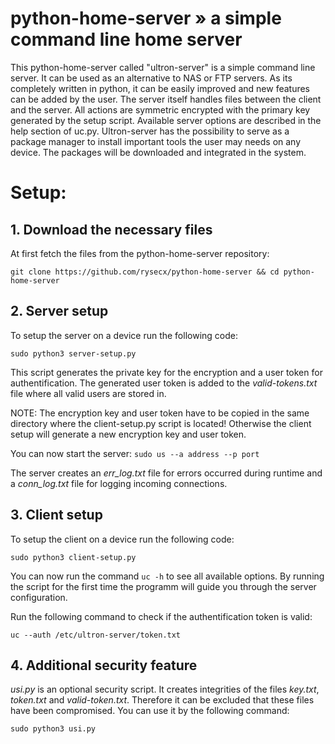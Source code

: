 # python-home-server » a simple command line home server

This python-home-server called "ultron-server" is a simple command line server. It can be used as an alternative to NAS or FTP servers. As its completely written in python, it can be easily improved and new features can be added by the user. The server itself handles files between the client and the server. All actions are symmetric encrypted with the primary key generated by the setup script. Available server options are described in the help section of uc.py. Ultron-server has the possibility to serve as a package manager to install important tools the user may needs on any device. The packages will be downloaded and integrated in the system.  

# Setup:

## 1. Download the necessary files

At first fetch the files from the python-home-server repository:

`git clone https://github.com/rysecx/python-home-server && cd python-home-server`


## 2. Server setup

 To setup the server on a device run the following code:

`sudo python3 server-setup.py` 

  This script generates the private key for the encryption and a user token for authentification. The generated user token is added to the *valid-tokens.txt* file where all valid users are stored in.

  NOTE: The encryption key and user token have to be copied in the same directory where the client-setup.py script is located! Otherwise the client setup will generate a new encryption key and user token.

  You can now start the server: `sudo us --a address --p port`

  The server creates an *err_log.txt* file for errors occurred during runtime and a *conn_log.txt* file for logging incoming connections.
  

## 3. Client setup

To setup the client on a device run the following code:

`sudo python3 client-setup.py`

   You can now run the command `uc -h` to see all available options. By running the script for the first time the programm will guide you through the server configuration.

   Run the following command to check if the authentification token is valid: 
   
`uc --auth /etc/ultron-server/token.txt`

## 4. Additional security feature

*usi.py* is an optional security script. It creates integrities of the files *key.txt*, *token.txt* and *valid-token.txt*. Therefore it can be excluded that these files have been compromised. You can use it by the following command:

`sudo python3 usi.py`


